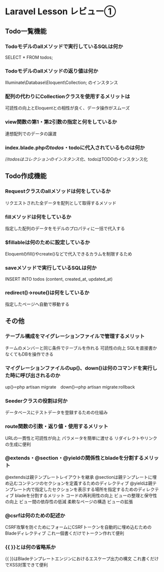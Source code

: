 # Laravel Lesson レビュー①

## Todo一覧機能

### Todoモデルのallメソッドで実行しているSQLは何か
SELECT * FROM todos;
### Todoモデルのallメソッドの返り値は何か
Illuminate\Database\Eloquent\Collection; のインスタンス
### 配列の代わりにCollectionクラスを使用するメリットは
可読性の向上とEloquentとの相性が良く、データ操作がスムーズ
### view関数の第1・第2引数の指定と何をしているか
連想配列でのデータの譲渡
### index.blade.phpの$todos・$todoに代入されているものは何か
//$todosはコレクションのインスタンス化、$todoはTODOのインスタンス化
## Todo作成機能

### Requestクラスのallメソッドは何をしているか
リクエストされた全データを配列として取得するメソッド
### fillメソッドは何をしているか
指定した配列のデータをモデルのプロパティに一括で代入する
### $fillableは何のために設定しているか
Eloquentのfill()やcreate()などで代入できるカラムを制限するため
### saveメソッドで実行しているSQLは何か
INSERT INTO todos (content, created_at, updated_at)
### redirect()->route()は何をしているか
指定したページへ自動で移動する
## その他

### テーブル構成をマイグレーションファイルで管理するメリット
チームのメンバーと同じ条件でテーブルを作れる
可読性の向上
SQLを直接書かなくてもDBを操作できる
### マイグレーションファイルのup()、down()は何のコマンドを実行した時に呼び出されるのか
up()⇨php artisan migrate　down()⇨php artisan migrate:rollback 
### Seederクラスの役割は何か
データベースにテストデータを登録するための仕組み
### route関数の引数・返り値・使用するメリット
URLの一貫性と可読性が向上
パラメータを簡単に渡せる
リダイレクトやリンクの生成に便利
### @extends・@section・@yieldの関係性とbladeを分割するメリット
@extendsは親テンプレートレイアウトを継承
@sectionは親テンプレートに埋め込むコンテンツのセクションを定義するためのディレクティブ
@yieldは親テンプレート内で指定したセクションを表示する場所を指定するためのディレクティブ
bladeを分割するメリット
コードの再利用性の向上
ビューの整理と保守性の向上
ビュー間の依存性の低減
柔軟なページの構造
ビューの拡張

### @csrfは何のための記述か
CSRF攻撃を防ぐためにフォームにCSRFトークンを自動的に埋め込むためのBladeディレクティブ
これ一個書くだけでトークン作れて便利
### {{ }}とは何の省略系か
{{ }}はBladeテンプレートエンジンにおけるエスケープ出力の構文
これ書くだけでXSS対策できて便利